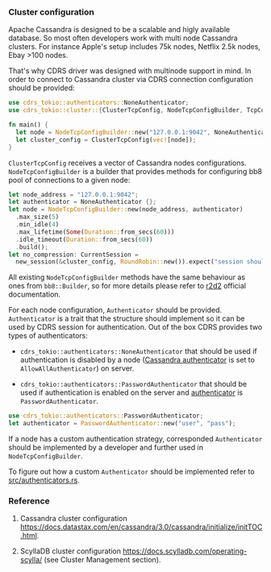 ### Cluster configuration

Apache Cassandra is designed to be a scalable and higly available database. So most often developers work with multi node Cassandra clusters. For instance Apple's setup includes 75k nodes, Netflix 2.5k nodes, Ebay >100 nodes.

That's why CDRS driver was designed with multinode support in mind. In order to connect to Cassandra cluster via CDRS connection configuration should be provided:

```rust
use cdrs_tokio::authenticators::NoneAuthenticator;
use cdrs_tokio::cluster::{ClusterTcpConfig, NodeTcpConfigBuilder, TcpConnectionPool};

fn main() {
  let node = NodeTcpConfigBuilder::new("127.0.0.1:9042", NoneAuthenticator {}).build();
  let cluster_config = ClusterTcpConfig(vec![node]);
}
```

`ClusterTcpConfig` receives a vector of Cassandra nodes configurations. `NodeTcpConfigBuilder` is a builder that provides methods for configuring bb8 pool of connections to a given node:

```rust
let node_address = "127.0.0.1:9042";
let authenticator = NoneAuthenticator {};
let node = NodeTcpConfigBuilder::new(node_address, authenticator)
  .max_size(5)
  .min_idle(4)
  .max_lifetime(Some(Duration::from_secs(60)))
  .idle_timeout(Duration::from_secs(60))
  .build();
let no_compression: CurrentSession =
  new_session(&cluster_config, RoundRobin::new()).expect("session should be created");
```

All existing `NodeTcpConfigBuilder` methods have the same behaviour as ones from `bb8::Builder`, so for more details please refer to [r2d2](https://docs.rs/r2d2/0.8.2/r2d2/struct.Builder.html) official documentation.

For each node configuration, `Authenticator` should be provided. `Authenticator` is a trait that the structure should implement so it can be used by CDRS session for authentication. Out of the box CDRS provides two types of authenticators:

- `cdrs_tokio::authenticators::NoneAuthenticator` that should be used if authentication is disabled by a node ([Cassandra authenticator](http://cassandra.apache.org/doc/latest/configuration/cassandra_config_file.html#authenticator) is set to `AllowAllAuthenticator`) on server.

- `cdrs_tokio::authenticators::PasswordAuthenticator` that should be used if authentication is enabled on the server and [authenticator](http://cassandra.apache.org/doc/latest/configuration/cassandra_config_file.html#authenticator) is `PasswordAuthenticator`.

```rust
use cdrs_tokio::authenticators::PasswordAuthenticator;
let authenticator = PasswordAuthenticator::new("user", "pass");
```

If a node has a custom authentication strategy, corresponded `Authenticator` should be implemented by a developer and further used in `NodeTcpConfigBuilder`.

To figure out how a custom `Authenticator` should be implemented refer to [src/authenticators.rs](https://github.com/AlexPikalov/cdrs/blob/master/src/authenticators.rs).

### Reference

1. Cassandra cluster configuration https://docs.datastax.com/en/cassandra/3.0/cassandra/initialize/initTOC.html.

2. ScyllaDB cluster configuration https://docs.scylladb.com/operating-scylla/ (see Cluster Management section).
